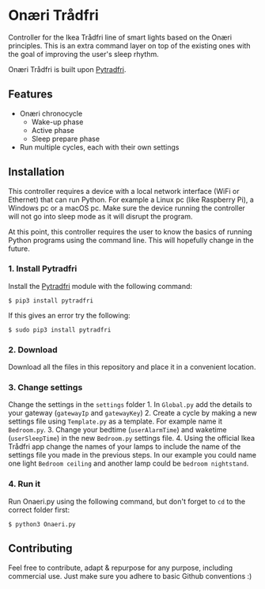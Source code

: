 # Onæri Trådfri
Controller for the Ikea Trådfri line of smart lights based on the Onæri principles. This is an extra command layer on top of the existing ones with the goal of improving the user's sleep rhythm.

Onæri Trådfri is built upon [Pytradfri](https://github.com/ggravlingen/pytradfri).


## Features
- Onæri chronocycle
  - Wake-up phase
  - Active phase
  - Sleep prepare phase
- Run multiple cycles, each with their own settings


## Installation
This controller requires a device with a local network interface (WiFi or Ethernet) that can run Python. For example a Linux pc (like Raspberry Pi), a Windows pc or a macOS pc. Make sure the device running the controller will not go into sleep mode as it will disrupt the program.

At this point, this controller requires the user to know the basics of running Python programs using the command line. This will hopefully change in the future.

### 1. Install Pytradfri
Install the [Pytradfri](https://github.com/ggravlingen/pytradfri) module with the following command:

    $ pip3 install pytradfri

If this gives an error try the following:

    $ sudo pip3 install pytradfri

### 2. Download
Download all the files in this repository and place it in a convenient location.

### 3. Change settings
Change the settings in the `settings` folder
    1. In `Global.py` add the details to your gateway (`gatewayIp` and `gatewayKey`)
    2. Create a cycle by making a new settings file using `Template.py` as a template. For example name it `Bedroom.py`.
    3. Change your bedtime (`userAlarmTime`) and waketime (`userSleepTime`) in the new `Bedroom.py` settings file.
    4. Using the official Ikea Trådfri app change the names of your lamps to include the name of the settings file you made in the previous steps. In our example you could name one light `Bedroom ceiling` and another lamp could be `bedroom nightstand`.

### 4. Run it
Run Onaeri.py using the following command, but don't forget to `cd` to the correct folder first:

    $ python3 Onaeri.py


## Contributing
Feel free to contribute, adapt & repurpose for any purpose, including commercial use. Just make sure you adhere to basic Github conventions :)
